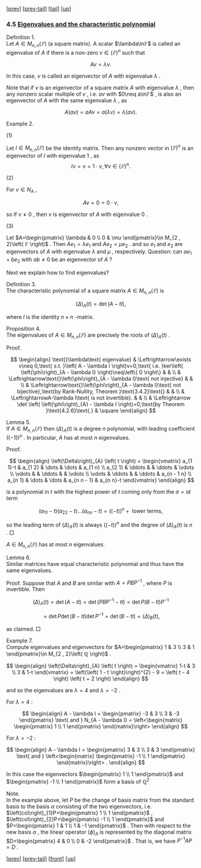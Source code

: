 [[prev](MA10210se19.html)] [[prev-tail](MA10210se19.html#tailMA10210se19.html)] [[tail](#tailMA10210se20.html)] [[up](MA10210ch4.html#MA10210se20.html)]

### 4.5 [Eigenvalues and the characteristic polynomial](MA10210.html#QQ2-26-39)

Definition 1.  
Let $A\in M_{n , n}\left( 𝔽 \right)$ (a square matrix). A scalar $\lambda\in𝔽$ is called an eigenvalue of $A$ if there is a non-zero $v\in\left(𝔽\right)^{n}$ such that

$$
A v = \lambda v .
$$

In this case, $v$ is called an eigenvector of $A$ with eigenvalue $\lambda$ .

Note that if $v$ is an eigenvector of a square matrix $A$ with eigenvalue $\lambda$ , then any nonzero scalar multiple of $v$ , i.e. $av$ with $0\neq a\in𝔽$ , is also an eigenvector of $A$ with the same eigenvalue $\lambda$ , as

$$
A \left( a v \right) = a A v = a \left( \lambda v \right) = \lambda \left( a v \right) .
$$

Example 2.  

(1)

Let $I\in M_{n , n}\left( 𝔽 \right)$ be the identity matrix. Then any nonzero vector in $\left(𝔽\right)^{n}$ is an eigenvector of $I$ with eigenvalue $1$ , as 
$$
Iv=v=1\cdot v,\forall v\in\left(𝔽\right)^{n}.
$$

(2)

For $v\in N_{A}$ ,

$$
A v = 0 = 0 \cdot v ,
$$

so if $v\neq 0$ , then $v$ is eigenvector of $A$ with eigenvalue $0$ .

(3)

Let $A=\begin{pmatrix} \lambda & 0 \\ 0 & \mu \end{pmatrix}\in M_{2 , 2}\left( 𝔽 \right)$ . Then $Ae_{1}=\lambda e_{1}$ and $Ae_{2}=\mu e_{2}$ . and so $e_{1}$ and $e_{2}$ are eigenvectors of $A$ with eigenvalue $\lambda$ and $\mu$ , respectively. Question: can $ae_{1}+be_{2}$ with $ab\neq 0$ be an eigenvector of $A$ ?

Next we explain how to find eigenvalues?

Definition 3.  
The characteristic polynomial of a square matrix $A\in M_{n , n}\left( 𝔽 \right)$ is

$$
\left(\Delta\right)_{A} \left( t \right) =  \det  \left( A - t I \right) ,
$$

where $I$ is the identity $n\times n$ -matrix.

Proposition 4.  
The eigenvalues of $A\in M_{n , n}\left( 𝔽 \right)$ are precisely the roots of $\left(\Delta\right)_{A}\left( t \right)$ .

Proof.

$$
\begin{align}
\text{}\lambda\text{ eigenvalue} & \Leftrightarrow\exists v\neq 0,\text{ s.t. }\left( A - \lambda I \right)v=0,\text{ i.e. }ker\left( \left(\phi\right)_{A - \lambda I} \right)\neq\left\{ 0 \right\} & & \\ & \Leftrightarrow\text{}\left(\phi\right)_{A - \lambda I}\text{ not injective} & & \\ & \Leftrightarrow\text{}\left(\phi\right)_{A - \lambda I}\text{ not bijective},\text{by Rank-Nullity, Theorem }\text{3.4.2}\text{} & & \\ & \LeftrightarrowA-\lambda I\text{ is not invertible}. & & \\ & \Leftrightarrow \det \left( \left(\phi\right)_{A} - \lambda I \right)=0,\text{by Theorem }\text{4.2.6}\text{.} & \square
\end{align}
$$

Lemma 5.  
If $A\in M_{n , n}\left( 𝔽 \right)$ then $\left(\Delta\right)_{A}\left( t \right)$ is a degree $n$ polynomial, with leading coefficient $\left(\left( - 1 \right)\right)^{n}$ . In particular, $A$ has at most $n$ eigenvalues.

Proof.

$$
\begin{align}
\left(\Delta\right)_{A} \left( t \right) = \begin{vmatrix} a_{1 1}-t & a_{1 2} & \dots  & \dots  & a_{1 n} \\ a_{2 1} & \ddots & & \ddots & \vdots \\ \vdots & & \ddots & & \vdots \\ \vdots & \ddots & & \ddots & a_{n - 1 n} \\ a_{n 1} & \dots  & \dots  & a_{n n - 1} & a_{n n}-t \end{vmatrix}
\end{align}
$$

is a polynomial in $t$ with the highest power of $t$ coming only from the $\sigma=id$ term

$$
\left( a_{1 1} - t \right) \left( a_{2 2} - t \right) \dots  \left( a_{n n} - t \right) = \left(\left( - t \right)\right)^{n} + \text{ lower terms} ,
$$

so the leading term of $\left(\Delta\right)_{A}\left( t \right)$ is always $\left(\left( - t \right)\right)^{n}$ and the degree of $\left(\Delta\right)_{A}\left( t \right)$ is $n$ . □

$A\in M_{n , n}\left( 𝔽 \right)$ has at most $n$ eigenvalues.

Lemma 6.  
Similar matrices have equal characteristic polynomial and thus have the same eigenvalues.

Proof. Suppose that $A$ and $B$ are similar with $A=PBP^{- 1}$ , where $P$ is invertible. Then

$$
\left(\Delta\right)_{A}\left( t \right)= \det \left( A - t I \right)= \det \left( P B P^{- 1} - t I \right)= \det P\left( B - t I \right)P^{- 1}
$$

$$
= \det P \det \left( B - t I \right) \det P^{- 1}= \det \left( B - t I \right)=\left(\Delta\right)_{B}\left( t \right),
$$

as claimed. □

Example 7.  
Compute eigenvalues and eigenvectors for $A=\begin{pmatrix} 1 & 3 \\ 3 & 1 \end{pmatrix}\in M_{2 , 2}\left( ℚ \right)$ .

$$
\begin{align}
\left(\Delta\right)_{A} \left( t \right) = \begin{vmatrix} 1-t & 3 \\ 3 & 1-t \end{vmatrix} = \left(\left( 1 - t \right)\right)^{2} - 9 = \left( t - 4 \right) \left( t + 2 \right)
\end{align}
$$

and so the eigenvalues are $\lambda=4$ and $\lambda=-2$ .

For $\lambda=4$ :

$$
\begin{align}
A - \lambda I = \begin{pmatrix} -3 & 3 \\ 3 & -3 \end{pmatrix} \text{ and } N_{A - \lambda I} = \left<\begin{matrix} \begin{pmatrix} 1 \\ 1 \end{pmatrix} \end{matrix}\right>
\end{align}
$$

For $\lambda=-2$ :

$$
\begin{align}
A - \lambda I = \begin{pmatrix} 3 & 3 \\ 3 & 3 \end{pmatrix} \text{ and } \left<\begin{matrix} \begin{pmatrix} -1 \\ 1 \end{pmatrix} \end{matrix}\right> .
\end{align}
$$

In this case the eigenvectors $\begin{pmatrix} 1 \\ 1 \end{pmatrix}$ and $\begin{pmatrix} -1 \\ 1 \end{pmatrix}$ form a basis of $ℚ^{2}$

Note.  
In the example above, let $P$ be the change of basis matrix from the standard basis to the basis $\alpha$ consisting of the two eigenvectors, i.e. $\left(col\right)_{1}P=\begin{pmatrix} 1 \\ 1 \end{pmatrix}$ , $\left(col\right)_{2}P=\begin{pmatrix} -1 \\ 1 \end{pmatrix}$ and $P=\begin{pmatrix} 1 & 1 \\ 1 & -1 \end{pmatrix}$ . Then with respect to the new basis $\alpha$ , the linear operator $\left(\phi\right)_{A}$ is represented by the diagonal matrix $D=\begin{pmatrix} 4 & 0 \\ 0 & -2 \end{pmatrix}$ . That is, we have $P^{- 1}AP=D$ .

[[prev](MA10210se19.html)] [[prev-tail](MA10210se19.html#tailMA10210se19.html)] [[front](MA10210se20.html)] [[up](MA10210ch4.html#MA10210se20.html)]